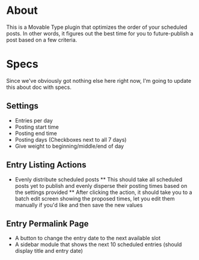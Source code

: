 # About

This is a Movable Type plugin that optimizes the order of your scheduled posts. In other words, it figures out the best time for you to future-publish a post based on a few criteria.

# Specs

Since we've obviously got nothing else here right now, I'm going to update this about doc with specs.

## Settings

* Entries per day
* Posting start time
* Posting end time
* Posting days (Checkboxes next to all 7 days)
* Give weight to beginning/middle/end of day

## Entry Listing Actions

* Evenly distribute scheduled posts
** This should take all scheduled posts yet to publish and evenly disperse their posting times based on the settings provided
** After clicking the action, it should take you to a batch edit screen showing the proposed times, let you edit them manually if you'd like and then save the new values

## Entry Permalink Page

* A button to change the entry date to the next available slot
* A sidebar module that shows the next 10 scheduled entries (should display title and entry date)